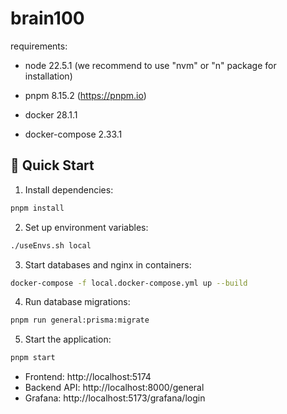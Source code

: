 # brain100

requirements:
* node 22.5.1 (we recommend to use "nvm" or "n" package for installation)

* pnpm 8.15.2 (https://pnpm.io)
* docker 28.1.1
* docker-compose 2.33.1

## 🚀 Quick Start

1. Install dependencies:
```bash
pnpm install
```

2. Set up environment variables:
```bash
./useEnvs.sh local
```

3. Start databases and nginx in containers:
```bash
docker-compose -f local.docker-compose.yml up --build
```

4. Run database migrations:
```bash
pnpm run general:prisma:migrate
```

5. Start the application:
```bash
pnpm start
```


- Frontend: http://localhost:5174  
- Backend API: http://localhost:8000/general  
- Grafana: http://localhost:5173/grafana/login  
